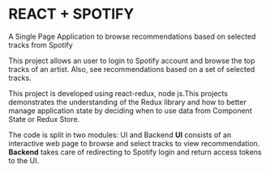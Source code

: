 # REACT + SPOTIFY
A Single Page Application to browse recommendations based on selected tracks from Spotify

This project allows an user to login to Spotify account and browse the top tracks of an artist. 
Also, see recommendations based on a set of selected tracks. 

This project is developed using react-redux, node js.This projects demonstrates the understanding of the Redux library 
and how to better manage application state by deciding when to use data from Component State or Redux Store.

The code is split in two modules: UI and Backend 
<b>UI</b> consists of an interactive web page to browse and select tracks to view recommendation.
<b>Backend</b> takes care of redirecting to Spotify login and return access tokens to the UI.


